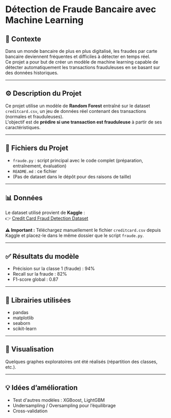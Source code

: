 # Détection de Fraude Bancaire avec Machine Learning

## 📌 Contexte

Dans un monde bancaire de plus en plus digitalisé, les fraudes par carte bancaire deviennent fréquentes et difficiles à détecter en temps réel.  
Ce projet a pour but de créer un modèle de machine learning capable de détecter automatiquement les transactions frauduleuses en se basant sur des données historiques.

---

## ⚙️ Description du Projet

Ce projet utilise un modèle de **Random Forest** entraîné sur le dataset `creditcard.csv`, un jeu de données réel contenant des transactions (normales et frauduleuses).  
L'objectif est de **prédire si une transaction est frauduleuse** à partir de ses caractéristiques.

---

## 📁 Fichiers du Projet

- `fraude.py` : script principal avec le code complet (préparation, entraînement, évaluation)
- `README.md` : ce fichier
- (Pas de dataset dans le dépôt pour des raisons de taille)

---

## 📊 Données

Le dataset utilisé provient de **Kaggle** :  
👉 [Credit Card Fraud Detection Dataset](https://www.kaggle.com/datasets/mlg-ulb/creditcardfraud)

**⚠️ Important :** Téléchargez manuellement le fichier `creditcard.csv` depuis Kaggle et placez-le dans le même dossier que le script `fraude.py`.

---

## ✅ Résultats du modèle

- Précision sur la classe 1 (fraude) : 94%
- Recall sur la fraude : 82%
- F1-score global : 0.87

---

## 🔧 Librairies utilisées

- pandas
- matplotlib
- seaborn
- scikit-learn

---

## 📸 Visualisation

Quelques graphes exploratoires ont été réalisés (répartition des classes, etc.).

---

## 💡 Idées d’amélioration

- Test d'autres modèles : XGBoost, LightGBM
- Undersampling / Oversampling pour l’équilibrage
- Cross-validation
